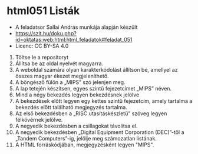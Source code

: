 # html051 Listák
- A feladatsor Sallai András munkája alapján készült 
- https://szit.hu/doku.php?id=oktatas:web:html:html_feladatok#feladat_051
- Licenc: CC BY-SA 4.0

1. Töltse le a repositoryt
2. Állítsa be az oldal nyelvét magyarra.
3. A weboldal számára olyan karakterkódolást állítson be, amellyel az összes magyar ékezet megjeleníthető.
4. A böngésző fülön a „MIPS” szó jelenjen meg.
5. A lap tetején készítsen, egyes szintű fejezetcímet „MIPS” néven.
6. Mind a négy bekezdés legyen bekezdésnek jelölve
7. A bekezdések előtt legyen egy kettes szintű fejezetcím, amely tartalma  a bekezdés előtt található megjegyzés tartalma.
8. Az első bekezdésben a „RISC utasításkészletű” szöveg legyen félkövérnek jelölve.
9. A negyedik bekezdésben a csillagokat távolítsa el.
10. A negyedik bekezdésben „Digital Equipment Corporation (DEC)”-től a „Tandem Computers”-ig, jelölje meg számozatlan listának.
11. A HTML forráskódjában, megjegyzésként legyen "MIPS".

